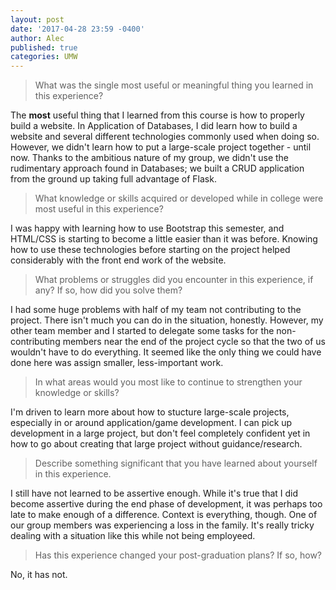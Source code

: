 ```yaml
---
layout: post
date: '2017-04-28 23:59 -0400'
author: Alec
published: true
categories: UMW
---
```

> What was the single most useful or meaningful thing you learned
in this experience?

The **most** useful thing that I learned from this course is how to properly build a website.  In Application of Databases, I did learn how to build a website and several different technologies commonly used when doing so.  However, we didn't learn how to put a large-scale project together - until now.  Thanks to the ambitious nature of my group, we didn't use the rudimentary approach found in Databases; we built a CRUD application from the ground up taking full advantage of Flask.   

> What knowledge or skills acquired or developed while in college
were most useful in this experience?

I was happy with learning how to use Bootstrap this semester, and HTML/CSS is starting to become a little easier than it was before.  Knowing how to use these technologies before starting on the project helped considerably with the front end work of the website. 

> What problems or struggles did you encounter in this experience,
if any? If so, how did you solve them?

I had some huge problems with half of my team not contributing to the project.  There isn't much you can do in the situation, honestly.  However, my other team member and I started to delegate some tasks for the non-contributing members near the end of the project cycle so that the two of us wouldn't have to do everything.  It seemed like the only thing we could have done here was assign smaller, less-important work.    

> In what areas would you most like to continue to strengthen your
knowledge or skills?

I'm driven to learn more about how to stucture large-scale projects, especially in or around application/game development.  I can pick up development in a large project, but don't feel completely confident yet in how to go about creating that large project without guidance/research.  

> Describe something significant that you have learned about
yourself in this experience.

I still have not learned to be assertive enough.  While it's true that I did become assertive during the end phase of development, it was perhaps too late to make enough of a difference.  Context is everything, though.  One of our group members was experiencing a loss in the family.  It's really tricky dealing with a situation like this while not being employeed.    

> Has this experience changed your post-graduation plans? If so,
how?

No, it has not.
